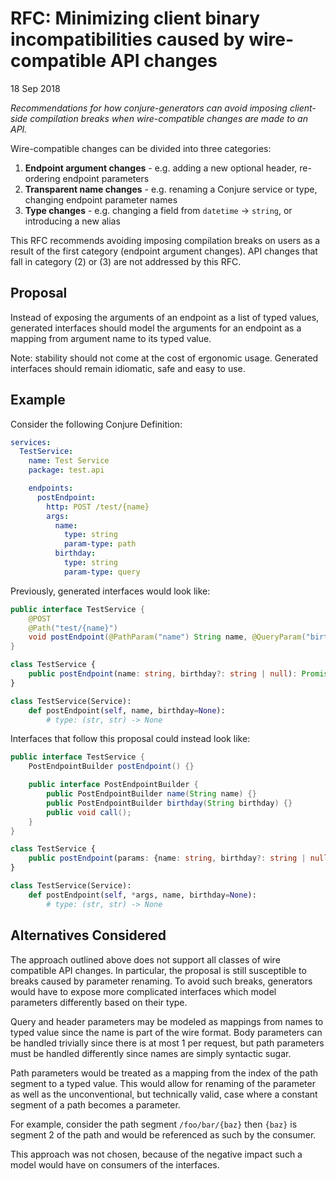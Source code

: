 # RFC: Minimizing client binary incompatibilities caused by wire-compatible API changes

18 Sep 2018

_Recommendations for how conjure-generators can avoid imposing client-side compilation breaks when wire-compatible changes are made to an API._

Wire-compatible changes can be divided into three categories:

1. **Endpoint argument changes** - e.g. adding a new optional header, re-ordering endpoint parameters
1. **Transparent name changes** - e.g. renaming a Conjure service or type, changing endpoint parameter names
1. **Type changes** - e.g. changing a field from `datetime` -> `string`, or introducing a new alias

This RFC recommends avoiding imposing compilation breaks on users as a result of the first category (endpoint argument changes). API changes that fall in category (2) or (3) are not addressed by this RFC.

## Proposal

Instead of exposing the arguments of an endpoint as a list of typed values, generated interfaces should model the
arguments for an endpoint as a mapping from argument name to its typed value.

Note: stability should not come at the cost of ergonomic usage. Generated interfaces should remain idiomatic, safe and easy to use.

## Example

Consider the following Conjure Definition:

```yaml
services:
  TestService:
    name: Test Service
    package: test.api

    endpoints:
      postEndpoint:
        http: POST /test/{name}
        args:
          name:
            type: string
            param-type: path
          birthday:
            type: string
            param-type: query
```

Previously, generated interfaces would look like:

```java
public interface TestService {
    @POST
    @Path("test/{name}")
    void postEndpoint(@PathParam("name") String name, @QueryParam("birthday") Optional<String> birthday);
}
```

```typescript
class TestService {
    public postEndpoint(name: string, birthday?: string | null): Promise<void> {}
}
```

```python
class TestService(Service):
    def postEndpoint(self, name, birthday=None):
        # type: (str, str) -> None
```

Interfaces that follow this proposal could instead look like:

```java
public interface TestService {
    PostEndpointBuilder postEndpoint() {}

    public interface PostEndpointBuilder {
        public PostEndpointBuilder name(String name) {}
        public PostEndpointBuilder birthday(String birthday) {}
        public void call();
    }
}
```

```typescript
class TestService {
    public postEndpoint(params: {name: string, birthday?: string | null}): Promise<void> {}
}
```

```python
class TestService(Service):
    def postEndpoint(self, *args, name, birthday=None):
        # type: (str, str) -> None
```

## Alternatives Considered

The approach outlined above does not support all classes of wire compatible API changes. In particular, the proposal is
still susceptible to breaks caused by parameter renaming. To avoid such breaks, generators would have to expose
more complicated interfaces which model parameters differently based on their type.

Query and header parameters may be modeled as mappings from names to typed value since the name is part of the wire
format. Body parameters can be handled trivially since there is at most 1 per request, but path parameters must be
handled differently since names are simply syntactic sugar.

Path parameters would be treated as a mapping from the index of the path segment to a typed value. This would allow for
renaming of the parameter as well as the unconventional, but technically valid, case where a constant segment
of a path becomes a parameter.

For example, consider the path segment `/foo/bar/{baz}` then `{baz}` is segment 2 of the path and would be
referenced as such by the consumer.

This approach was not chosen, because of the negative impact such a model would have on consumers of the interfaces.
